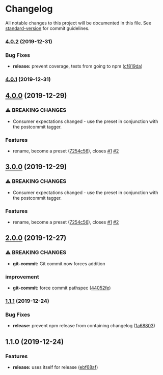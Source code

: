 # Changelog

All notable changes to this project will be documented in this file. See [standard-version](https://github.com/conventional-changelog/standard-version) for commit guidelines.

### [4.0.2](https://github.com/overlayed-app/standard-version-tagger/compare/v4.0.1...v4.0.2) (2019-12-31)


### Bug Fixes

* **release:** prevent coverage, tests from going to npm ([cf819da](https://github.com/overlayed-app/standard-version-tagger/commit/cf819da0bfcd5012ffe9c638049ff2dd466b3117))

### [4.0.1](https://github.com/overlayed-app/standard-version-tagger/compare/v4.0.0...v4.0.1) (2019-12-31)

## [4.0.0](https://github.com/overlayed-app/standard-version-tagger/compare/v2.0.0...v4.0.0) (2019-12-29)


### ⚠ BREAKING CHANGES

* Consumer expectations changed - use the preset in conjunction with the postcommit
tagger.

### Features

* rename, become a preset ([7254c56](https://github.com/overlayed-app/standard-version-tagger/commit/7254c563438eaf76f633ca23b42bb2ccf744f724)), closes [#1](https://github.com/overlayed-app/standard-version-tagger/issues/1) [#2](https://github.com/overlayed-app/standard-version-tagger/issues/2)

## [3.0.0](https://github.com/overlayed-app/standard-version-tagger/compare/v2.0.0...v3.0.0) (2019-12-29)


### ⚠ BREAKING CHANGES

* Consumer expectations changed - use the preset in conjunction with the postcommit
tagger.

### Features

* rename, become a preset ([7254c56](https://github.com/overlayed-app/standard-version-tagger/commit/7254c563438eaf76f633ca23b42bb2ccf744f724)), closes [#1](https://github.com/overlayed-app/standard-version-tagger/issues/1) [#2](https://github.com/overlayed-app/standard-version-tagger/issues/2)

## [2.0.0](https://github.com/overlayed-app/standard-version-tagger/compare/v1.1.1...v2.0.0) (2019-12-27)


### ⚠ BREAKING CHANGES

* **git-commit:** Git commit now forces addition

### improvement

* **git-commit:** force commit pathspec ([44052fe](https://github.com/overlayed-app/standard-version-tagger/commit/44052fe628b1ef183f39d7ddbae86acf1b54ae9e))

### [1.1.1](https://github.com/overlayed-app/standard-version-tagger/compare/v1.1.0...v1.1.1) (2019-12-24)


### Bug Fixes

* **release:** prevent npm release from containing changelog ([1a68803](https://github.com/overlayed-app/standard-version-tagger/commit/1a688034ffb3e68af67c381a5b95812a4222fa8a))

## 1.1.0 (2019-12-24)


### Features

* **release:** uses itself for release ([ebf68af](https://github.com/overlayed-app/standard-version-tagger/commit/ebf68af07f6146bc63f32f2d3c7097446d77dac2))
